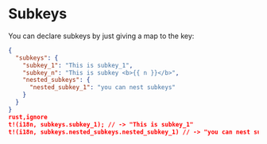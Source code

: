 # Subkeys

You can declare subkeys by just giving a map to the key:

```json
{
  "subkeys": {
    "subkey_1": "This is subkey_1",
    "subkey_n": "This is subkey <b>{{ n }}</b>",
    "nested_subkeys": {
      "nested_subkey_1": "you can nest subkeys"
    }
  }
}
rust,ignore
t!(i18n, subkeys.subkey_1); // -> "This is subkey_1"
t!(i18n, subkeys.nested_subkeys.nested_subkey_1) // -> "you can nest subkeys"
```
